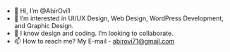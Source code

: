 - 👋 Hi, I’m @AbirOvi1
- 👀 I’m interested in UI/UX Design, Web Design, WordPress Development, and Graphic Design.
- 💞️ I know design and coding. I’m looking to collaborate.
- 📫 How to reach me? My E-mail - abirovi71@gmail.com

<!---
AbirOvi1/AbirOvi1 is a ✨ special ✨ repository because its `README.md` (this file) appears on your GitHub profile.
You can click the Preview link to take a look at your changes.
--->
